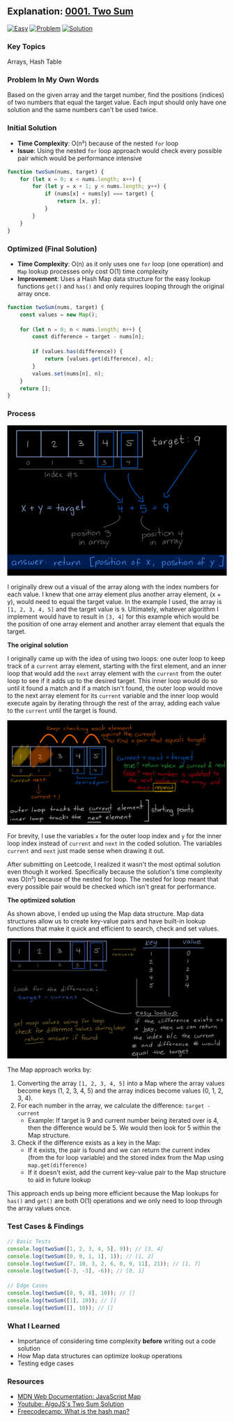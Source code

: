 ## Explanation: [0001. Two Sum](https://leetcode.com/problems/two-sum/description/)

[![Easy](https://img.shields.io/badge/Difficulty:%20Easy-4eb247)](https://leetcode.com/problemset/?difficulty=EASY)
[![Problem](https://img.shields.io/badge/Problem%20Details-grey)](./README.md)
[![Solution](https://img.shields.io/badge/Solution:%20JavaScript-F7DF1E)](./solution.js)

### Key Topics

Arrays, Hash Table

### Problem In My Own Words

Based on the given array and the target number, find the positions (indices) of two numbers that equal the target value. Each input should only have one solution and the same numbers can't be used twice.

### Initial Solution

- **Time Complexity**: O(n²) because of the nested `for` loop
- **Issue**: Using the nested `for` loop approach would check every possible pair which would be performance intensive

```js
function twoSum(nums, target) {
	for (let x = 0; x < nums.length; x++) {
		for (let y = x + 1; y < nums.length; y++) {
			if (nums[x] + nums[y] === target) {
				return [x, y];
			}
		}
	}
}
```

### Optimized (Final Solution)

- **Time Complexity**: O(n) as it only uses one `for` loop (one operation) and `Map` lookup processes only cost O(1) time complexity
- **Improvement**: Uses a Hash Map data structure for the easy lookup functions `get()` and `has()` and only requires looping through the original array once.

```js
function twoSum(nums, target) {
	const values = new Map();

	for (let n = 0; n < nums.length; n++) {
		const difference = target - nums[n];

		if (values.has(difference)) {
			return [values.get(difference), n];
		}
		values.set(nums[n], n);
	}
	return [];
}
```

### Process

![](./images/problem.jpg)

I originally drew out a visual of the array along with the index numbers for each value. I knew that one array element plus another array element, (x + y), would need to equal the target value. In the example I used, the array is `[1, 2, 3, 4, 5]` and the target value is `9`. Ultimately, whatever algorithm I implement would have to result in `[3, 4]` for this example which would be the position of one array element and another array element that equals the target.

**The original solution**

I originally came up with the idea of using two loops: one outer loop to keep track of a `current` array element, starting with the first element, and an inner loop that would add the `next` array element with the `current` from the outer loop to see if it adds up to the desired target. This inner loop would do so until it found a match and if a match isn't found, the outer loop would move to the next array element for its `current` variable and the inner loop would execute again by iterating through the rest of the array, adding each value to the `current` until the target is found.

![](./images/original-solution.jpg)

For brevity, I use the variables `x` for the outer loop index and `y` for the inner loop index instead of `current` and `next` in the coded solution. The variables `current` and `next` just made sense when drawing it out.

After submitting on Leetcode, I realized it wasn't the most optimal solution even though it worked. Specifically because the solution's time complexity was O(n²) because of the nested for loop. The nested for loop meant that every possible pair would be checked which isn't great for performance.

**The optimized solution**

As shown above, I ended up using the Map data structure. Map data structures allow us to create key-value pairs and have built-in lookup functions that make it quick and efficient to search, check and set values.

![](./images/optimized-solution.jpg)

The Map approach works by:

1. Converting the array `[1, 2, 3, 4, 5]` into a Map where the array values become keys (1, 2, 3, 4, 5) and the array indices become values (0, 1, 2, 3, 4).
2. For each number in the array, we calculate the difference: `target - current`
   - Example: If target is 9 and current number being iterated over is 4, then the difference would be 5. We would then look for 5 within the Map structure.
3. Check if the difference exists as a key in the Map:
   - If it exists, the pair is found and we can return the current index (from the for loop variable) and the stored index from the Map using `map.get(difference)`
   - If it doesn't exist, add the current key-value pair to the Map structure to aid in future lookup

This approach ends up being more efficient because the Map lookups for `has()` and `get()` are both O(1) operations and we only need to loop through the array values once.

### Test Cases & Findings

```js
// Basic Tests
console.log(twoSum([1, 2, 3, 4, 5], 9)); // [3, 4]
console.log(twoSum([0, 0, 1, 1], 1)); // [1, 2]
console.log(twoSum([7, 10, 3, 2, 6, 0, 9, 11], 21)); // [1, 7]
console.log(twoSum([-3, -3], -6)); // [0, 1]

// Edge Cases
console.log(twoSum([0, 9, 8], 10)); // []
console.log(twoSum([1], 10)); // []
console.log(twoSum([], 10)); // []
```

### What I Learned

- Importance of considering time complexity **before** writing out a code solution
- How Map data structures can optimize lookup operations
- Testing edge cases

### Resources

- [MDN Web Documentation: JavaScript Map](https://developer.mozilla.org/en-US/docs/Web/JavaScript/Reference/Global_Objects/Map)
- [Youtube: AlgoJS's Two Sum Solution](https://youtu.be/lhbhk3dN10Q?si=DA61eJiRE4zfWw1q)
- [Freecodecamp: What is the hash map?](https://www.freecodecamp.org/news/what-is-a-hash-map/)
